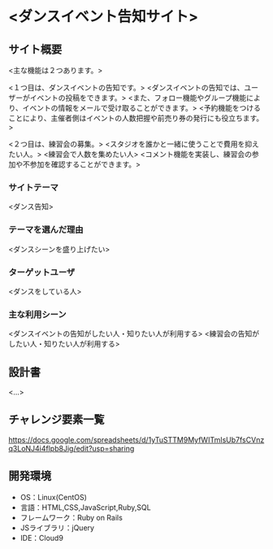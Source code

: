 # <ダンスイベント告知サイト>

## サイト概要
<主な機能は２つあります。>

<１つ目は、ダンスイベントの告知です。>
<ダンスイベントの告知では、ユーザーがイベントの投稿をできます。>
<また、フォロー機能やグループ機能により、イベントの情報をメールで受け取ることができます。>
<予約機能をつけることにより、主催者側はイベントの人数把握や前売り券の発行にも役立ちます。>

<２つ目は、練習会の募集。>
<スタジオを誰かと一緒に使うことで費用を抑えたい人。>
<練習会で人数を集めたい人>
<コメント機能を実装し、練習会の参加や不参加を確認することができます。>


### サイトテーマ
<ダンス告知>

### テーマを選んだ理由
<ダンスシーンを盛り上げたい>

### ターゲットユーザ
<ダンスをしている人>

### 主な利用シーン
<ダンスイベントの告知がしたい人・知りたい人が利用する>
<練習会の告知がしたい人・知りたい人が利用する>

## 設計書
<...>

## チャレンジ要素一覧
<https://docs.google.com/spreadsheets/d/1yTuSTTM9MyfWITmIsUb7fsCVnzq3LoNJ4i4flpb8Jig/edit?usp=sharing>

## 開発環境
- OS：Linux(CentOS)
- 言語：HTML,CSS,JavaScript,Ruby,SQL
- フレームワーク：Ruby on Rails
- JSライブラリ：jQuery
- IDE：Cloud9
